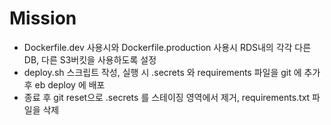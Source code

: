 # Mission

- Dockerfile.dev 사용시와 Dockerfile.production 사용시 RDS내의 각각 다른 DB, 다른 S3버킷을 사용하도록 설정
- deploy.sh 스크립트 작성, 실행 시 .secrets 와 requirements 파일을 git 에 추가 후 eb deploy 에 배포
- 종료 후 git reset으로 .secrets 를 스테이징 영역에서 제거, requirements.txt 파일을 삭제
